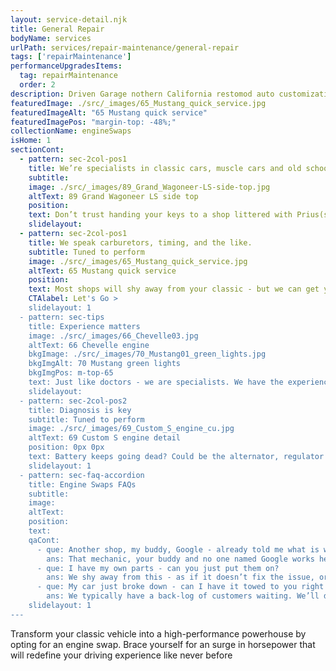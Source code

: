 ```yaml
---
layout: service-detail.njk
title: General Repair
bodyName: services
urlPath: services/repair-maintenance/general-repair
tags: ['repairMaintenance']
performanceUpgradesItems:
  tag: repairMaintenance
  order: 2
description: Driven Garage nothern California restomod auto customization and repair shop
featuredImage: ./src/_images/65_Mustang_quick_service.jpg
featuredImageAlt: "65 Mustang quick service"
featuredImagePos: "margin-top: -48%;"
collectionName: engineSwaps
isHome: 1
sectionCont:
  - pattern: sec-2col-pos1
    title: We’re specialists in classic cars, muscle cars and old schools.
    subtitle: 
    image: ./src/_images/89_Grand_Wagoneer-LS-side-top.jpg
    altText: 89 Grand Wagoneer LS side top
    position: 
    text: Don’t trust handing your keys to a shop littered with Prius(s) (or is it Priii?) - bring it to the folks that know classics, muscle cars and old schools. It’s a rare occasion you’ll find a Honda in our shop (though some of our customer love us so much they force us to work on their daily drivers as well).
    slidelayout:
  - pattern: sec-2col-pos1
    title: We speak carburetors, timing, and the like.
    subtitle: Tuned to perform
    image: ./src/_images/65_Mustang_quick_service.jpg
    altText: 65 Mustang quick service
    position: 
    text: Most shops will shy away from your classic - but we can get you back up and running in no time with the tools, expertise and facility to tackle any issue with your classic.
    CTAlabel: Let's Go >
    slidelayout: 1
  - pattern: sec-tips
    title: Experience matters
    image: ./src/_images/66_Chevelle03.jpg
    altText: 66 Chevelle engine
    bkgImage: ./src/_images/70_Mustang01_green_lights.jpg
    bkgImgAlt: 70 Mustang green lights
    bkgImgPos: m-top-65
    text: Just like doctors - we are specialists. We have the experience, knowledge and tools to diagnose issues with your classic car quickly. Nothing against shops that work on modern cars - they may have an old guy in the back that knows his stuff - but we do this every day.
    slidelayout:
  - pattern: sec-2col-pos2
    title: Diagnosis is key
    subtitle: Tuned to perform
    image: ./src/_images/69_Custom_S_engine_cu.jpg
    altText: 69 Custom S engine detail
    position: 0px 0px
    text: Battery keeps going dead? Could be the alternator, regulator or another component drawing power. Running rough and stalling - could be the carburetor, a vacuum leak or other issue. Whatever the problem is it will require a bit of time to diagnose - then repair. We cant always tell you what it is from a work request, but if it takes only a short time to fix, you’ll be charged for just that. If it takes more time and parts we’ll let you know.
    slidelayout: 1
  - pattern: sec-faq-accordion
    title: Engine Swaps FAQs
    subtitle: 
    image: 
    altText: 
    position: 
    text: 
    qaCont:
      - que: Another shop, my buddy, Google - already told me what is wrong. Can you just fix it?
        ans: That mechanic, your buddy and no one named Google works here. We’ll still need to perform a proper diagnosis. Period.
      - que: I have my own parts - can you just put them on?
        ans: We shy away from this - as if it doesn’t fix the issue, or the part fails - you blame us… If we buy the parts, we know where they came from. Simply said - no warranty on parts or install if we didn’t procure the parts.
      - que: My car just broke down - can I have it towed to you right now?
        ans: We typically have a back-log of customers waiting. We’ll do our best to accommodate you but we only have so much room in the shop, and so many hours available for the work we have in and scheduled to come in. <span class="js-modal-trigger" data-target="modal-js-example">Submit a work request</span> or call first!
    slidelayout: 1
---
```


Transform your classic vehicle into a high-performance powerhouse by opting for an engine swap. Brace yourself for an surge in horsepower that will redefine your driving experience like never before